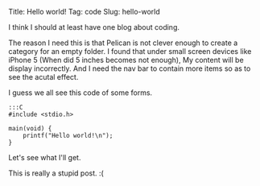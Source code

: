 Title: Hello world!
Tag: code
Slug: hello-world

I think I should at least have one blog about coding.

The reason I need this is that Pelican is not clever enough to create a category for an empty folder. I found that under small screen devices like iPhone 5 (When did 5 inches becomes not enough), My content will be display incorrectly. And I need the nav bar to contain more items so as to see the acutal effect.

I guess we all see this code of some forms.

	:::C
	#include <stdio.h>

	main(void) {
	    printf("Hello world!\n");
	}

Let's see what I'll get.

This is really a stupid post. :(
